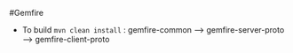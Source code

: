 #Gemfire

  * To build `mvn clean install` : gemfire-common --> gemfire-server-proto --> gemfire-client-proto
